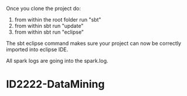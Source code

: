 Once you clone the project do:

1. from within the root folder run "sbt"
2. from within sbt run "update"
3. from within sbt run "eclipse"

The sbt eclipse command makes sure your project can now be correctly imported into eclipse IDE.

All spark logs are going into the spark.log.
# ID2222-DataMining
